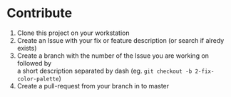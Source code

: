 # Contribute

1. Clone this project on your workstation
2. Create an Issue with your fix or feature description (or search if alredy exists)
3. Create a branch with the number of the Issue you are working on followed by   
   a short description separated by dash (eg. `git checkout -b 2-fix-color-palette`)
4. Create a pull-request from your branch in to master
